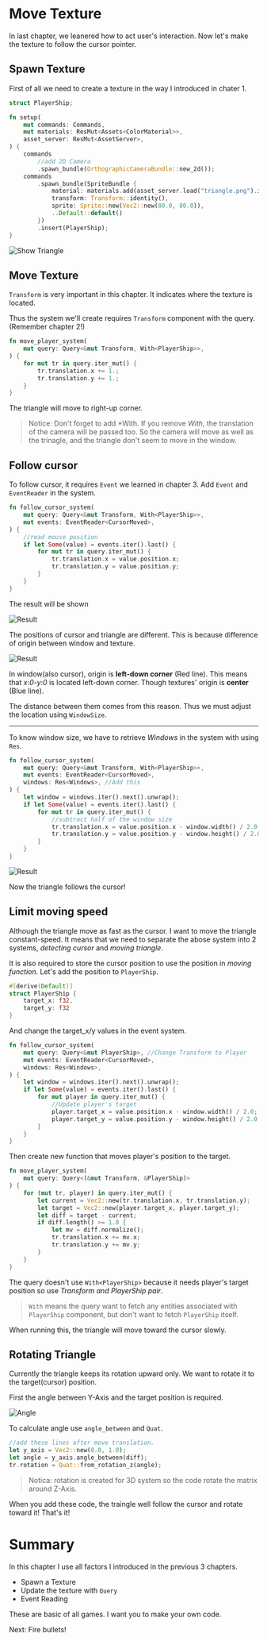 # Move Texture

In last chapter, we leanered how to act user's interaction. Now let's make the texture to follow the cursor pointer.

## Spawn Texture

First of all we need to create a texture in the way I introduced in chater 1.

```rust
struct PlayerShip;

fn setup(
    mut commands: Commands,
    mut materials: ResMut<Assets<ColorMaterial>>,
    asset_server: ResMut<AssetServer>,
) {
    commands
        //add 2D Camera    
        .spawn_bundle(OrthographicCameraBundle::new_2d());
    commands
        .spawn_bundle(SpriteBundle {
            material: materials.add(asset_server.load("triangle.png").into()),
            transform: Transform::identity(),
            sprite: Sprite::new(Vec2::new(80.0, 80.0)),
            ..Default::default()
        })
        .insert(PlayerShip);
}
```

![Show Triangle](./images/tutorial01_triangle.png)

## Move Texture

`Transform` is very important in this chapter. It indicates where the texture is located.

Thus the system we'll create requires `Transform` component with the query.(Remember chapter 2!)

```rust
fn move_player_system(
    mut query: Query<&mut Transform, With<PlayerShip>>,
) {
    for mut tr in query.iter_mut() {
        tr.translation.x += 1.;
        tr.translation.y += 1.;
    }
}
```

The triangle will move to right-up corner.

> Notice: Don't forget to add *With<PlayerShip>. If you remove *With*, the translation of the camera will be passed too. So the camera will move as well as the trinagle, and the triangle don't seem to move in the window.

## Follow cursor

To follow cursor, it requires `Event` we learned in chapter 3. Add `Event` and `EventReader` in the system.


```rust
fn follow_cursor_system(
    mut query: Query<&mut Transform, With<PlayerShip>>,
    mut events: EventReader<CursorMoved>,
) {
    //read mouse position
    if let Some(value) = events.iter().last() {
        for mut tr in query.iter_mut() {
            tr.translation.x = value.position.x;
            tr.translation.y = value.position.y;
        }
    }
}
```

The result will be shown

![Result](images/tutorial04_cursor.png)

The positions of cursor and triangle are different. This is because difference of origin between window and texture.

![Result](images/tutorial04_axis.png)

In window(also cursor), origin is **left-down corner** (Red line). This means that *x:0-y:0* is located left-down corner. Though textures' origin is **center** (Blue line).

The distance between them comes from this reason. Thus we must adjust the location using `WindowSize`.

-----------------------

To know window size, we have to retrieve *Windows* in the system with using `Res`.

```rust
fn follow_cursor_system(
    mut query: Query<&mut Transform, With<PlayerShip>>,
    mut events: EventReader<CursorMoved>,
    windows: Res<Windows>, //Add this
) {
    let window = windows.iter().next().unwrap();
    if let Some(value) = events.iter().last() {
        for mut tr in query.iter_mut() {
            //subtract half of the window size 
            tr.translation.x = value.position.x - window.width() / 2.0;
            tr.translation.y = value.position.y - window.height() / 2.0;
        }
    }
}
```

![Result](images/tutorial04_cursor2.png)

Now the triangle follows the cursor!


## Limit moving speed

Although the triangle move as fast as the cursor. I want to move the triangle constant-speed. It means that we need to separate the abose system into 2 systems, *detecting cursor* and *moving triangle*.

It is also required to store the cursor position to use the position in *moving function*. Let's add the position to `PlayerShip`.

```rust
#[derive(Default)]
struct PlayerShip {
    target_x: f32,
    target_y: f32
}
```

And change the target_x/y values in the event system. 

```rust
fn follow_cursor_system(
    mut query: Query<&mut PlayerShip>, //Change Transform to Player
    mut events: EventReader<CursorMoved>,
    windows: Res<Windows>,
) {
    let window = windows.iter().next().unwrap();
    if let Some(value) = events.iter().last() {
        for mut player in query.iter_mut() {
            //Update player's target
            player.target_x = value.position.x - window.width() / 2.0;
            player.target_y = value.position.y - window.height() / 2.0;
        }
    }
}
```

Then create new function that moves player's position to the target.

```rust
fn move_player_system(
    mut query: Query<(&mut Transform, &PlayerShip)>
) {
    for (mut tr, player) in query.iter_mut() {
        let current = Vec2::new(tr.translation.x, tr.translation.y);
        let target = Vec2::new(player.target_x, player.target_y);
        let diff = target - current;
        if diff.length() >= 1.0 {
            let mv = diff.normalize();
            tr.translation.x += mv.x;
            tr.translation.y += mv.y;
        }
    }
}
```

The query doesn't use `With<PlayerShip>` because it needs player's target position so use *Transform and PlayerShip pair*. 

> `With` means the query want to fetch any entities associated with `PlayerShip` component, but don't want to fetch `PlayerShip` itself.

When running this, the triangle will move toward the cursor slowly.


## Rotating Triangle

Currently the triangle keeps its rotation upward only. We want to rotate it to the target(cursor) position.

First the angle between Y-Axis and the target position is required.

![Angle](images/tutorial04_angle.png)

To calculate angle use `angle_between` and `Quat`.

```rust
//add these lines after move translation.
let y_axis = Vec2::new(0.0, 1.0);
let angle = y_axis.angle_between(diff);
tr.rotation = Quat::from_rotation_z(angle);
```

> Notica: rotation is created for 3D system so the code rotate the matrix around Z-Axis.

When you add these code, the traingle well follow the cursor and rotate toward it!  That's it!

# Summary

In this chapter I use all factors I introduced in the previous 3 chapters.

* Spawn a Texture
* Update the texture with `Query` 
* Event Reading

These are basic of all games. I want you to make your own code.

Next: Fire bullets!
